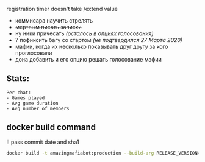 registration timer doesn't take /extend value
- коммисара научить стрелять
- ~~мертвым писать записки~~
- ну ники причесать _(осталось в опциях голосования)_
- ? пофиксить багу со стартом _(не подтвердился 27 Марта 2020)_
- мафии, когда их несколько показывать друг другу за кого проглосовали
- дона добавить и его опцию решать голосование мафии



## Stats:

    Per chat:
    - Games played
    - Avg game duration
    - Avg number of members
    
    
## docker build command
!! pass commit date and sha1
```bash
docker build -t amazingmafiabot:production --build-arg RELEASE_VERSION=2020-03-20_production_1e715b0 .
```